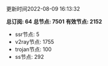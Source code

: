 更新时间2022-08-09 16:13:32

**总订阅: 64**
**总节点: 7501**
**有效节点: 2152**
- ssr节点: 5
- v2ray节点: 1755
- trojan节点: 100
- ss节点: 292
